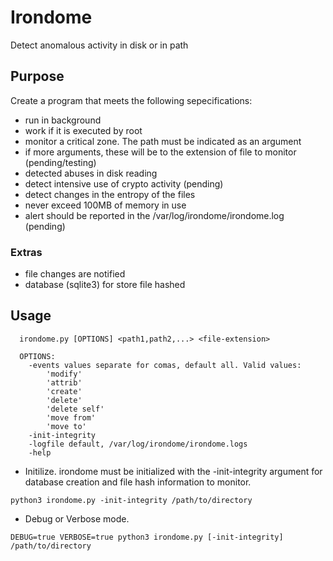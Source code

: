 # Irondome

Detect anomalous activity in disk or in path

## Purpose

Create a program that meets the following sepecifications:

* run in background
* work if it is executed by root
* monitor a critical zone. The path must be indicated as an argument
* if more arguments, these will be to the extension of file to monitor (pending/testing)
* detected abuses in disk reading
* detect intensive use of crypto activity (pending)
* detect changes in the entropy of the files
* never exceed 100MB of memory in use
* alert should be reported in the /var/log/irondome/irondome.log  (pending)

### Extras

* file changes are notified
* database (sqlite3) for store file hashed

## Usage

```
  irondome.py [OPTIONS] <path1,path2,...> <file-extension>

  OPTIONS:
    -events values separate for comas, default all. Valid values:
        'modify'
        'attrib'
        'create'
        'delete'
        'delete self'
        'move from'
        'move to'
    -init-integrity
    -logfile default, /var/log/irondome/irondome.logs
    -help
```

* Initilize. irondome must be initialized with the -init-integrity argument for database creation and file hash information to monitor.
```
python3 irondome.py -init-integrity /path/to/directory
```
* Debug or Verbose mode.
```
DEBUG=true VERBOSE=true python3 irondome.py [-init-integrity] /path/to/directory
```
